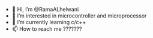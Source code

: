 - 👋 Hi, I’m @RamaALhelwani
- 👀 I’m interested in microcontroller and microprocessor
- 🌱 I’m currently learning c/c++
- 📫 How to reach me ???????


<!---
RamaALhelwani/RamaALhelwani is a ✨ special ✨ repository because its `README.md` (this file) appears on your GitHub profile.
You can click the Preview link to take a look at your changes.
--->
